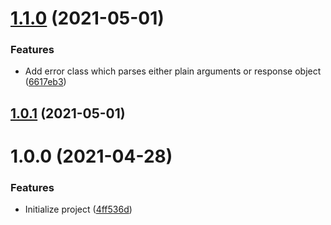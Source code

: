# [1.1.0](https://github.com/untemps/jsend-wrapper/compare/v1.0.1...v1.1.0) (2021-05-01)


### Features

* Add error class which parses either plain arguments or response object ([6617eb3](https://github.com/untemps/jsend-wrapper/commit/6617eb3624826d1df58e6c7a6f2972bcc0c65ad9))

## [1.0.1](https://github.com/untemps/jsend-wrapper/compare/v1.0.0...v1.0.1) (2021-05-01)

# 1.0.0 (2021-04-28)


### Features

* Initialize project ([4ff536d](https://github.com/untemps/jsend-wrapper/commit/4ff536df64fd9fa7775f312245cac688bee628b9))
